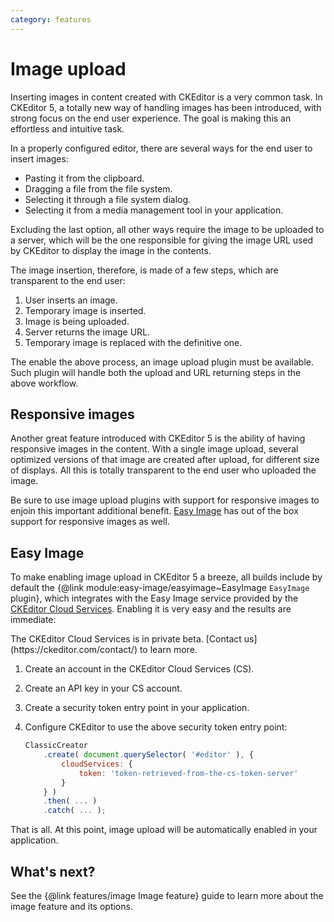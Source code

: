 ```yaml
---
category: features
---
```


# Image upload

Inserting images in content created with CKEditor is a very common task. In CKEditor 5, a totally new way of handling images has been introduced, with strong focus on the end user experience. The goal is making this an effortless and intuitive task.

In a properly configured editor, there are several ways for the end user to insert images:

* Pasting it from the clipboard.
* Dragging a file from the file system.
* Selecting it through a file system dialog.
* Selecting it from a media management tool in your application.

Excluding the last option, all other ways require the image to be uploaded to a server, which will be the one responsible for giving the image URL used by CKEditor to display the image in the contents.

The image insertion, therefore, is made of a few steps, which are transparent to the end user:

1. User inserts an image.
2. Temporary image is inserted.
3. Image is being uploaded.
4. Server returns the image URL.
5. Temporary image is replaced with the definitive one.

<!-- TODO [ Drawing: workflow ( User Inserts Image ) -> ( Temporary Image Inserted ) -> ( Image Uploaded ) -> ( URL Returned ) -> ( Temporary Image Replaced with Definitive ) ] -->

The enable the above process, an image upload plugin must be available. Such plugin will handle both the upload and URL returning steps in the above workflow.

## Responsive images

Another great feature introduced with CKEditor 5 is the ability of having responsive images in the content. With a single image upload, several optimized versions of that image are created after upload, for different size of displays. All this is totally transparent to the end user who uploaded the image.

Be sure to use image upload plugins with support for responsive images to enjoin this important additional benefit. [Easy Image](#Easy-Image) has out of the box support for responsive images as well.

## Easy Image

To make enabling image upload in CKEditor 5 a breeze, all builds include by default the {@link module:easy-image/easyimage~EasyImage `EasyImage` plugin}, which integrates with the Easy Image service provided by the [CKEditor Cloud Services](https://ckeditor.com/ckeditor-cloud-services/). Enabling it is very easy and the results are immediate:

<info-box warning>
	The CKEditor Cloud Services is in private beta. [Contact us](https://ckeditor.com/contact/) to learn more.
</info-box>

1. Create an account in the CKEditor Cloud Services (CS).
2. Create an API key in your CS account.
3. Create a security token entry point in your application.
4. Configure CKEditor to use the above security token entry point:

	```js
	ClassicCreator
		.create( document.querySelector( '#editor' ), {
			cloudServices: {
				token: 'token-retrieved-from-the-cs-token-server'
			}
		} )
		.then( ... )
		.catch( ... );
	```

That is all. At this point, image upload will be automatically enabled in your application.

## What's next?

See the {@link features/image Image feature} guide to learn more about the image feature and its options.
